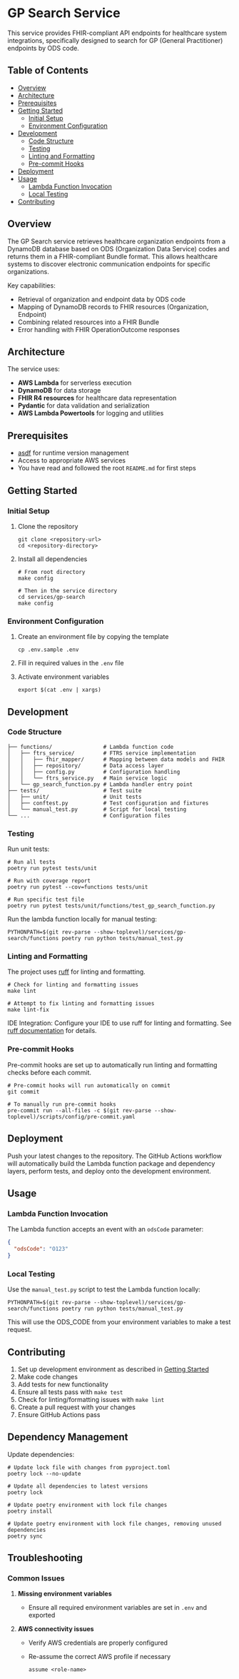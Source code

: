 # GP Search Service

This service provides FHIR-compliant API endpoints for healthcare system integrations, specifically designed to search for GP (General Practitioner) endpoints by ODS code.

## Table of Contents

- [Overview](#overview)
- [Architecture](#architecture)
- [Prerequisites](#prerequisites)
- [Getting Started](#getting-started)
  - [Initial Setup](#initial-setup)
  - [Environment Configuration](#environment-configuration)
- [Development](#development)
  - [Code Structure](#code-structure)
  - [Testing](#testing)
  - [Linting and Formatting](#linting-and-formatting)
  - [Pre-commit Hooks](#pre-commit-hooks)
- [Deployment](#deployment)
- [Usage](#usage)
  - [Lambda Function Invocation](#lambda-function-invocation)
  - [Local Testing](#local-testing)
- [Contributing](#contributing)

## Overview

The GP Search service retrieves healthcare organization endpoints from a DynamoDB database based on ODS (Organization Data Service) codes and returns them in a FHIR-compliant Bundle format. This allows healthcare systems to discover electronic communication endpoints for specific organizations.

Key capabilities:

- Retrieval of organization and endpoint data by ODS code
- Mapping of DynamoDB records to FHIR resources (Organization, Endpoint)
- Combining related resources into a FHIR Bundle
- Error handling with FHIR OperationOutcome responses

## Architecture

The service uses:

- **AWS Lambda** for serverless execution
- **DynamoDB** for data storage
- **FHIR R4 resources** for healthcare data representation
- **Pydantic** for data validation and serialization
- **AWS Lambda Powertools** for logging and utilities

## Prerequisites

- [asdf](https://asdf-vm.com/) for runtime version management
- Access to appropriate AWS services
- You have read and followed the root `README.md` for first steps

## Getting Started

### Initial Setup

1. Clone the repository

   ```shell
   git clone <repository-url>
   cd <repository-directory>
   ```

2. Install all dependencies

   ```shell
   # From root directory
   make config

   # Then in the service directory
   cd services/gp-search
   make config
   ```

### Environment Configuration

1. Create an environment file by copying the template

   ```shell
   cp .env.sample .env
   ```

2. Fill in required values in the `.env` file

3. Activate environment variables

   ```shell
   export $(cat .env | xargs)
   ```

## Development

### Code Structure

```plain
├── functions/                # Lambda function code
│   ├── ftrs_service/         # FTRS service implementation
│   │   ├── fhir_mapper/      # Mapping between data models and FHIR
│   │   ├── repository/       # Data access layer
│   │   ├── config.py         # Configuration handling
│   │   └── ftrs_service.py   # Main service logic
│   └── gp_search_function.py # Lambda handler entry point
├── tests/                    # Test suite
│   ├── unit/                 # Unit tests
│   ├── conftest.py           # Test configuration and fixtures
│   └── manual_test.py        # Script for local testing
└── ...                       # Configuration files
```

### Testing

Run unit tests:

```shell
# Run all tests
poetry run pytest tests/unit

# Run with coverage report
poetry run pytest --cov=functions tests/unit

# Run specific test file
poetry run pytest tests/unit/functions/test_gp_search_function.py
```

Run the lambda function locally for manual testing:

```shell
PYTHONPATH=$(git rev-parse --show-toplevel)/services/gp-search/functions poetry run python tests/manual_test.py
```

### Linting and Formatting

The project uses [ruff](https://github.com/charliermarsh/ruff) for linting and formatting.

```shell
# Check for linting and formatting issues
make lint

# Attempt to fix linting and formatting issues
make lint-fix
```

IDE Integration: Configure your IDE to use ruff for linting and formatting. See [ruff documentation](https://docs.astral.sh/ruff/editors/setup/) for details.

### Pre-commit Hooks

Pre-commit hooks are set up to automatically run linting and formatting checks before each commit.

```shell
# Pre-commit hooks will run automatically on commit
git commit

# To manually run pre-commit hooks
pre-commit run --all-files -c $(git rev-parse --show-toplevel)/scripts/config/pre-commit.yaml
```

## Deployment

Push your latest changes to the repository.
The GitHub Actions workflow will automatically build the Lambda function package and dependency layers, perform tests, and deploy onto the development environment.

## Usage

### Lambda Function Invocation

The Lambda function accepts an event with an `odsCode` parameter:

```json
{
  "odsCode": "O123"
}
```

### Local Testing

Use the `manual_test.py` script to test the Lambda function locally:

```shell
PYTHONPATH=$(git rev-parse --show-toplevel)/services/gp-search/functions poetry run python tests/manual_test.py
```

This will use the ODS_CODE from your environment variables to make a test request.

## Contributing

1. Set up development environment as described in [Getting Started](#getting-started)
2. Make code changes
3. Add tests for new functionality
4. Ensure all tests pass with `make test`
5. Check for linting/formatting issues with `make lint`
6. Create a pull request with your changes
7. Ensure GitHub Actions pass

## Dependency Management

Update dependencies:

```shell
# Update lock file with changes from pyproject.toml
poetry lock --no-update

# Update all dependencies to latest versions
poetry lock

# Update poetry environment with lock file changes
poetry install

# Update poetry environment with lock file changes, removing unused dependencies
poetry sync
```

## Troubleshooting

### Common Issues

1. **Missing environment variables**
   - Ensure all required environment variables are set in `.env` and exported

2. **AWS connectivity issues**
   - Verify AWS credentials are properly configured
   - Re-assume the correct AWS profile if necessary

     ```shell
     assume <role-name>
     ```
